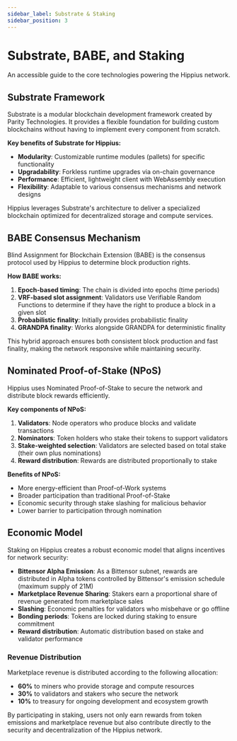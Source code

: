 ```yaml
---
sidebar_label: Substrate & Staking
sidebar_position: 3
---
```


# Substrate, BABE, and Staking

An accessible guide to the core technologies powering the Hippius network.

## Substrate Framework

Substrate is a modular blockchain development framework created by Parity Technologies. It provides a flexible foundation for building custom blockchains without having to implement every component from scratch.

**Key benefits of Substrate for Hippius:**

- **Modularity**: Customizable runtime modules (pallets) for specific functionality
- **Upgradability**: Forkless runtime upgrades via on-chain governance
- **Performance**: Efficient, lightweight client with WebAssembly execution
- **Flexibility**: Adaptable to various consensus mechanisms and network designs

Hippius leverages Substrate's architecture to deliver a specialized blockchain optimized for decentralized storage and compute services.

## BABE Consensus Mechanism

Blind Assignment for Blockchain Extension (BABE) is the consensus protocol used by Hippius to determine block production rights.

**How BABE works:**

1. **Epoch-based timing**: The chain is divided into epochs (time periods)
2. **VRF-based slot assignment**: Validators use Verifiable Random Functions to determine if they have the right to produce a block in a given slot
3. **Probabilistic finality**: Initially provides probabilistic finality
4. **GRANDPA finality**: Works alongside GRANDPA for deterministic finality

This hybrid approach ensures both consistent block production and fast finality, making the network responsive while maintaining security.

## Nominated Proof-of-Stake (NPoS)

Hippius uses Nominated Proof-of-Stake to secure the network and distribute block rewards efficiently.

**Key components of NPoS:**

1. **Validators**: Node operators who produce blocks and validate transactions
2. **Nominators**: Token holders who stake their tokens to support validators
3. **Stake-weighted selection**: Validators are selected based on total stake (their own plus nominations)
4. **Reward distribution**: Rewards are distributed proportionally to stake

**Benefits of NPoS:**

- More energy-efficient than Proof-of-Work systems
- Broader participation than traditional Proof-of-Stake
- Economic security through stake slashing for malicious behavior
- Lower barrier to participation through nomination

## Economic Model

Staking on Hippius creates a robust economic model that aligns incentives for network security:

- **Bittensor Alpha Emission**: As a Bittensor subnet, rewards are distributed in Alpha tokens controlled by Bittensor's emission schedule (maximum supply of 21M)
- **Marketplace Revenue Sharing**: Stakers earn a proportional share of revenue generated from marketplace sales
- **Slashing**: Economic penalties for validators who misbehave or go offline
- **Bonding periods**: Tokens are locked during staking to ensure commitment
- **Reward distribution**: Automatic distribution based on stake and validator performance

### Revenue Distribution

Marketplace revenue is distributed according to the following allocation:

- **60%** to miners who provide storage and compute resources
- **30%** to validators and stakers who secure the network
- **10%** to treasury for ongoing development and ecosystem growth

By participating in staking, users not only earn rewards from token emissions and marketplace revenue but also contribute directly to the security and decentralization of the Hippius network.
